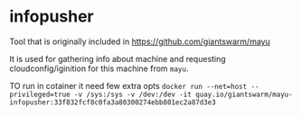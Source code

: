 # infopusher
Tool that is originally included in https://github.com/giantswarm/mayu


It is used for gathering info about machine and requesting cloudconfig/iginition for this machine from `mayu`.

TO run in cotainer it need few extra opts
`docker run --net=host --privileged=true -v /sys:/sys -v /dev:/dev -it quay.io/giantswarm/mayu-infopusher:33f832fcf8c0fa3a80300274ebb801ec2a87d3e3`
